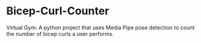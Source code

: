 # Bicep-Curl-Counter
Virtual Gym:
A python project that uses Media Pipe pose detection to count the number of bicep curls a user performs.
